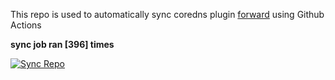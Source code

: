 This repo is used to automatically sync coredns plugin [forward](https://github.com/QZLin/forward) using Github Actions

**sync job ran [396] times**

[![Sync Repo](https://github.com/QZLin/coredns-extract/actions/workflows/sync.yaml/badge.svg)](https://github.com/QZLin/coredns-extract/actions/workflows/sync.yaml)
